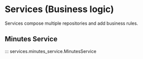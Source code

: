 # Services (Business logic)

Services compose multiple repositories and add business rules.

## Minutes Service
::: services.minutes_service.MinutesService